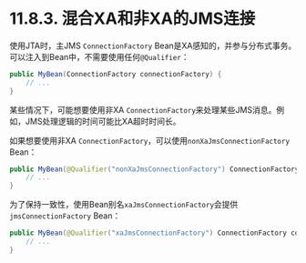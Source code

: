 # 11.8.3. 混合XA和非XA的JMS连接

使用JTA时，主JMS `ConnectionFactory` Bean是XA感知的，并参与分布式事务。可以注入到Bean中，不需要使用任何`@Qualifier`：

```java
public MyBean(ConnectionFactory connectionFactory) {
    // ...
}
```

某些情况下，可能想要使用非XA `ConnectionFactory`来处理某些JMS消息。例如，JMS处理逻辑的时间可能比XA超时时间长。

如果想要使用非XA `ConnectionFactory`，可以使用`nonXaJmsConnectionFactory` Bean：


```java
public MyBean(@Qualifier("nonXaJmsConnectionFactory") ConnectionFactory connectionFactory) {
    // ...
}
```

为了保持一致性，使用Bean别名`xaJmsConnectionFactory`会提供`jmsConnectionFactory` Bean：

```java
public MyBean(@Qualifier("xaJmsConnectionFactory") ConnectionFactory connectionFactory) {
    // ...
}
```
